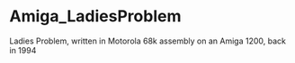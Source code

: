 # Amiga_LadiesProblem
Ladies Problem, written in Motorola 68k assembly on an Amiga 1200, back in 1994
